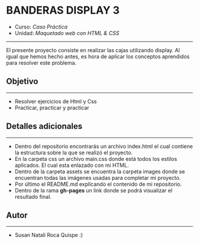 # BANDERAS DISPLAY 3

* Curso: *Caso Práctica*
* Unidad: *Maquetado web con HTML & CSS*
---
El presente proyecto consiste en realizar las cajas utilizando display. Al igual que hemos hecho antes, es hora de aplicar los conceptos aprendidos para resolver este problema.


## Objetivo
---
* Resolver ejercicios de Html y Css
* Practicar, practicar y practicar

## Detalles adicionales
***
* Dentro del repositorio encontrarás un archivo index.html el cual contiene la estructura sobre la que se realizó el proyecto.
* En la carpeta css un archivo main.css donde está todos los estilos aplicados. El cual esta enlazado con mi HTML.
* Dentro de la carpeta assets se encuentra la carpeta images donde se encuentran todas las imágenes usadas para completar mi proyecto.
* Por último el README.md explicando el contenido de mi repositorio.
* Dentro de la rama **gh-pages** un link donde se podrá visualizar el resultado final.

## Autor
***
* Susan Natali Roca Quispe :) 